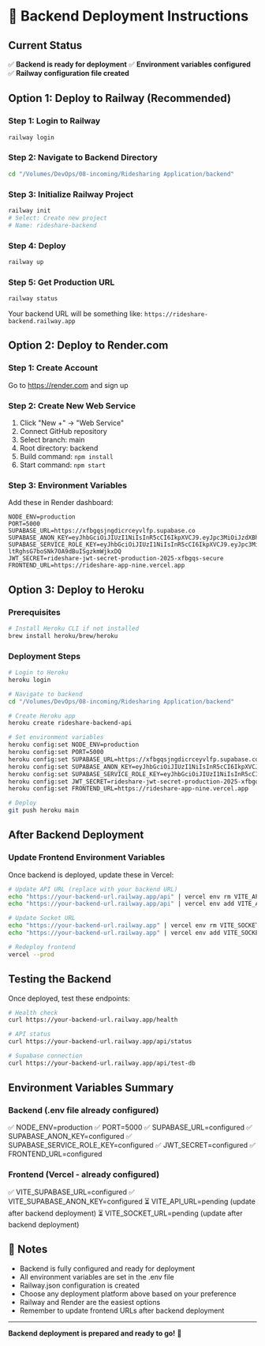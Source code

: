 # 🚀 Backend Deployment Instructions

## Current Status
✅ **Backend is ready for deployment**
✅ **Environment variables configured**
✅ **Railway configuration file created**

## Option 1: Deploy to Railway (Recommended)

### Step 1: Login to Railway
```bash
railway login
```

### Step 2: Navigate to Backend Directory
```bash
cd "/Volumes/DevOps/08-incoming/Ridesharing Application/backend"
```

### Step 3: Initialize Railway Project
```bash
railway init
# Select: Create new project
# Name: rideshare-backend
```

### Step 4: Deploy
```bash
railway up
```

### Step 5: Get Production URL
```bash
railway status
```
Your backend URL will be something like: `https://rideshare-backend.railway.app`

## Option 2: Deploy to Render.com

### Step 1: Create Account
Go to https://render.com and sign up

### Step 2: Create New Web Service
1. Click "New +" → "Web Service"
2. Connect GitHub repository
3. Select branch: main
4. Root directory: backend
5. Build command: `npm install`
6. Start command: `npm start`

### Step 3: Environment Variables
Add these in Render dashboard:
```
NODE_ENV=production
PORT=5000
SUPABASE_URL=https://xfbgqsjngdicrceyvlfp.supabase.co
SUPABASE_ANON_KEY=eyJhbGciOiJIUzI1NiIsInR5cCI6IkpXVCJ9.eyJpc3MiOiJzdXBhYmFzZSIsInJlZiI6InhmYmdxc2puZ2RpY3JjZXl2bGZwIiwicm9sZSI6ImFub24iLCJpYXQiOjE3NjA4ODIyMDUsImV4cCI6MjA3NjQ1ODIwNX0.W97ll4F5cJSWYSWuxxJOanNfFGEyYNkQaCHzwcMd1Ko
SUPABASE_SERVICE_ROLE_KEY=eyJhbGciOiJIUzI1NiIsInR5cCI6IkpXVCJ9.eyJpc3MiOiJzdXBhYmFzZSIsInJlZiI6InhmYmdxc2puZ2RpY3JjZXl2bGZwIiwicm9sZSI6InNlcnZpY2Vfcm9sZSIsImlhdCI6MTc2MDg4MjIwNSwiZXhwIjoyMDc2NDU4MjA1fQ.VtoV5zmJ41-ltRghsG7boSNk7OA9dBuISgzkmWjkxDQ
JWT_SECRET=rideshare-jwt-secret-production-2025-xfbgqs-secure
FRONTEND_URL=https://rideshare-app-nine.vercel.app
```

## Option 3: Deploy to Heroku

### Prerequisites
```bash
# Install Heroku CLI if not installed
brew install heroku/brew/heroku
```

### Deployment Steps
```bash
# Login to Heroku
heroku login

# Navigate to backend
cd "/Volumes/DevOps/08-incoming/Ridesharing Application/backend"

# Create Heroku app
heroku create rideshare-backend-api

# Set environment variables
heroku config:set NODE_ENV=production
heroku config:set PORT=5000
heroku config:set SUPABASE_URL=https://xfbgqsjngdicrceyvlfp.supabase.co
heroku config:set SUPABASE_ANON_KEY=eyJhbGciOiJIUzI1NiIsInR5cCI6IkpXVCJ9.eyJpc3MiOiJzdXBhYmFzZSIsInJlZiI6InhmYmdxc2puZ2RpY3JjZXl2bGZwIiwicm9sZSI6ImFub24iLCJpYXQiOjE3NjA4ODIyMDUsImV4cCI6MjA3NjQ1ODIwNX0.W97ll4F5cJSWYSWuxxJOanNfFGEyYNkQaCHzwcMd1Ko
heroku config:set SUPABASE_SERVICE_ROLE_KEY=eyJhbGciOiJIUzI1NiIsInR5cCI6IkpXVCJ9.eyJpc3MiOiJzdXBhYmFzZSIsInJlZiI6InhmYmdxc2puZ2RpY3JjZXl2bGZwIiwicm9sZSI6InNlcnZpY2Vfcm9sZSIsImlhdCI6MTc2MDg4MjIwNSwiZXhwIjoyMDc2NDU4MjA1fQ.VtoV5zmJ41-ltRghsG7boSNk7OA9dBuISgzkmWjkxDQ
heroku config:set JWT_SECRET=rideshare-jwt-secret-production-2025-xfbgqs-secure
heroku config:set FRONTEND_URL=https://rideshare-app-nine.vercel.app

# Deploy
git push heroku main
```

## After Backend Deployment

### Update Frontend Environment Variables

Once backend is deployed, update these in Vercel:

```bash
# Update API URL (replace with your backend URL)
echo "https://your-backend-url.railway.app/api" | vercel env rm VITE_API_URL production -y
echo "https://your-backend-url.railway.app/api" | vercel env add VITE_API_URL production

# Update Socket URL  
echo "https://your-backend-url.railway.app" | vercel env rm VITE_SOCKET_URL production -y
echo "https://your-backend-url.railway.app" | vercel env add VITE_SOCKET_URL production

# Redeploy frontend
vercel --prod
```

## Testing the Backend

Once deployed, test these endpoints:

```bash
# Health check
curl https://your-backend-url.railway.app/health

# API status
curl https://your-backend-url.railway.app/api/status

# Supabase connection
curl https://your-backend-url.railway.app/api/test-db
```

## Environment Variables Summary

### Backend (.env file already configured)
✅ NODE_ENV=production
✅ PORT=5000
✅ SUPABASE_URL=configured
✅ SUPABASE_ANON_KEY=configured
✅ SUPABASE_SERVICE_ROLE_KEY=configured
✅ JWT_SECRET=configured
✅ FRONTEND_URL=configured

### Frontend (Vercel - already configured)
✅ VITE_SUPABASE_URL=configured
✅ VITE_SUPABASE_ANON_KEY=configured
⏳ VITE_API_URL=pending (update after backend deployment)
⏳ VITE_SOCKET_URL=pending (update after backend deployment)

## 📝 Notes

- Backend is fully configured and ready for deployment
- All environment variables are set in the .env file
- Railway.json configuration is created
- Choose any deployment platform above based on your preference
- Railway and Render are the easiest options
- Remember to update frontend URLs after backend deployment

---

**Backend deployment is prepared and ready to go!** 🚀